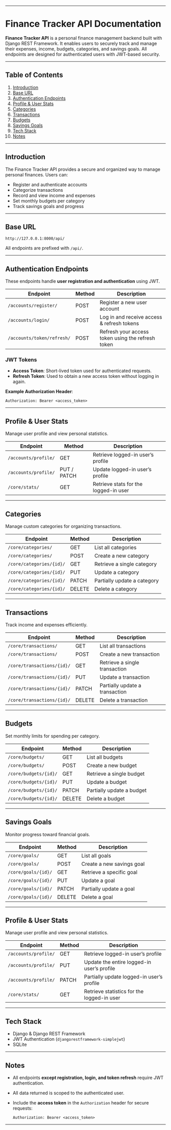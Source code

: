 
---

# Finance Tracker API Documentation

**Finance Tracker API** is a personal finance management backend built with Django REST Framework. It enables users to securely track and manage their expenses, income, budgets, categories, and savings goals. All endpoints are designed for authenticated users with JWT-based security.

---

## Table of Contents

1. [Introduction](#introduction)
2. [Base URL](#base-url)
3. [Authentication Endpoints](#authentication-endpoints)
4. [Profile & User Stats](#profile--user-stats)
5. [Categories](#categories)
6. [Transactions](#transactions)
7. [Budgets](#budgets)
8. [Savings Goals](#savings-goals)
9. [Tech Stack](#tech-stack)
10. [Notes](#notes)

---

## Introduction

The Finance Tracker API provides a secure and organized way to manage personal finances. Users can:

* Register and authenticate accounts
* Categorize transactions
* Record and view income and expenses
* Set monthly budgets per category
* Track savings goals and progress

---

## Base URL

```
http://127.0.0.1:8000/api/
```

All endpoints are prefixed with `/api/`.

---

## Authentication Endpoints

These endpoints handle **user registration and authentication** using JWT.

| Endpoint                   | Method | Description                                       |
| -------------------------- | ------ | ------------------------------------------------- |
| `/accounts/register/`      | POST   | Register a new user account                       |
| `/accounts/login/`         | POST   | Log in and receive access & refresh tokens        |
| `/accounts/token/refresh/` | POST   | Refresh your access token using the refresh token |

### JWT Tokens

* **Access Token**: Short-lived token used for authenticated requests.
* **Refresh Token**: Used to obtain a new access token without logging in again.

**Example Authorization Header**:

```
Authorization: Bearer <access_token>
```

---

## Profile & User Stats

Manage user profile and view personal statistics.

| Endpoint             | Method      | Description                           |
| -------------------- | ----------- | ------------------------------------- |
| `/accounts/profile/` | GET         | Retrieve logged-in user’s profile     |
| `/accounts/profile/` | PUT / PATCH | Update logged-in user’s profile       |
| `/core/stats/`       | GET         | Retrieve stats for the logged-in user |

---

## Categories

Manage custom categories for organizing transactions.

| Endpoint                 | Method | Description                 |
| ------------------------ | ------ | --------------------------- |
| `/core/categories/`      | GET    | List all categories         |
| `/core/categories/`      | POST   | Create a new category       |
| `/core/categories/{id}/` | GET    | Retrieve a single category  |
| `/core/categories/{id}/` | PUT    | Update a category           |
| `/core/categories/{id}/` | PATCH  | Partially update a category |
| `/core/categories/{id}/` | DELETE | Delete a category           |

---

## Transactions

Track income and expenses efficiently.

| Endpoint                   | Method | Description                    |
| -------------------------- | ------ | ------------------------------ |
| `/core/transactions/`      | GET    | List all transactions          |
| `/core/transactions/`      | POST   | Create a new transaction       |
| `/core/transactions/{id}/` | GET    | Retrieve a single transaction  |
| `/core/transactions/{id}/` | PUT    | Update a transaction           |
| `/core/transactions/{id}/` | PATCH  | Partially update a transaction |
| `/core/transactions/{id}/` | DELETE | Delete a transaction           |

---

## Budgets

Set monthly limits for spending per category.

| Endpoint              | Method | Description               |
| --------------------- | ------ | ------------------------- |
| `/core/budgets/`      | GET    | List all budgets          |
| `/core/budgets/`      | POST   | Create a new budget       |
| `/core/budgets/{id}/` | GET    | Retrieve a single budget  |
| `/core/budgets/{id}/` | PUT    | Update a budget           |
| `/core/budgets/{id}/` | PATCH  | Partially update a budget |
| `/core/budgets/{id}/` | DELETE | Delete a budget           |

---

## Savings Goals

Monitor progress toward financial goals.

| Endpoint            | Method | Description               |
| ------------------- | ------ | ------------------------- |
| `/core/goals/`      | GET    | List all goals            |
| `/core/goals/`      | POST   | Create a new savings goal |
| `/core/goals/{id}/` | GET    | Retrieve a specific goal  |
| `/core/goals/{id}/` | PUT    | Update a goal             |
| `/core/goals/{id}/` | PATCH  | Partially update a goal   |
| `/core/goals/{id}/` | DELETE | Delete a goal             |

---

## Profile & User Stats

Manage user profile and view personal statistics.

| Endpoint                   | Method      | Description                                 |
| -------------------------- | ----------- | ------------------------------------------- |
| `/accounts/profile/`       | GET         | Retrieve logged-in user’s profile           |
| `/accounts/profile/`       | PUT         | Update the entire logged-in user’s profile |
| `/accounts/profile/`       | PATCH       | Partially update logged-in user’s profile  |
| `/core/stats/`             | GET         | Retrieve statistics for the logged-in user |

---

## Tech Stack

* Django & Django REST Framework
* JWT Authentication (`djangorestframework-simplejwt`)
* SQLite

---

## Notes

* All endpoints **except registration, login, and token refresh** require JWT authentication.
* All data returned is scoped to the authenticated user.
* Include the **access token** in the `Authorization` header for secure requests:

  ```
  Authorization: Bearer <access_token>
  ```

---

